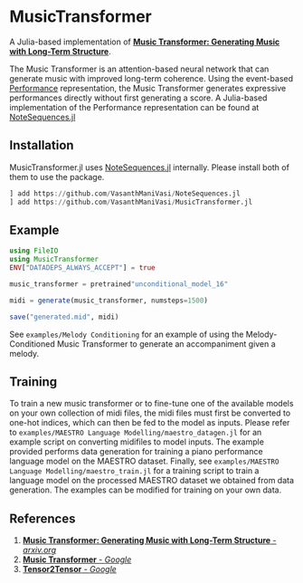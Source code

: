# MusicTransformer

A Julia-based implementation of [**Music Transformer: Generating Music with Long-Term Structure**](https://arxiv.org/abs/1809.04281).

The Music Transformer is an attention-based neural network that can generate music with improved long-term coherence. Using the event-based [Performance](https://arxiv.org/abs/1808.03715) representation, the Music Transformer generates expressive performances directly without first generating a score. A Julia-based implementation of the Performance representation can be found at [NoteSequences.jl](https://github.com/VasanthManiVasi/NoteSequences.jl)

## Installation

MusicTransformer.jl uses [NoteSequences.jl](https://github.com/VasanthManiVasi/NoteSequences.jl) internally. Please install both of them to use the package.

```julia
] add https://github.com/VasanthManiVasi/NoteSequences.jl
] add https://github.com/VasanthManiVasi/MusicTransformer.jl
```

## Example

```julia
using FileIO
using MusicTransformer
ENV["DATADEPS_ALWAYS_ACCEPT"] = true

music_transformer = pretrained"unconditional_model_16"

midi = generate(music_transformer, numsteps=1500)

save("generated.mid", midi)
```

See `examples/Melody Conditioning` for an example of using the Melody-Conditioned Music Transformer to generate an accompaniment given a melody.

## Training

To train a new music transformer or to fine-tune one of the available models on your own collection of midi files, the midi files must first be converted to one-hot indices, which can then be fed to the model as inputs. Please refer to `examples/MAESTRO Language Modelling/maestro_datagen.jl` for an example script on converting midifiles to model inputs. The example provided performs data generation for training a piano performance language model on the MAESTRO dataset.
Finally, see `examples/MAESTRO Language Modelling/maestro_train.jl` for a training script to train a language model on the processed MAESTRO dataset we obtained from data generation. The examples can be modified for training on your own data.

## References

1. [**Music Transformer: Generating Music with Long-Term Structure** - _arxiv.org_](https://arxiv.org/abs/1809.04281)
2. [**Music Transformer** - _Google_](https://magenta.tensorflow.org/music-transformer)
3. [**Tensor2Tensor** - _Google_](https://github.com/tensorflow/tensor2tensor)
